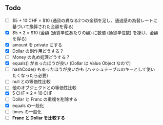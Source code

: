 Todo
------------
- [ ] $5 + 10 CHF = $10 (通貨の異なる2つの金額を足し、通過感の為替レートに基づいて換算された金額を得る)
- [x] $5 * 2 = $10 (金額 (通貨単位あたりの額) に数値 (通貨単位数) を掛け、金額を得る)
- [x] amount を private にする
- [x] Dollar の副作用どうする？
- [ ] Money の丸め処理どうする？
- [x] equals() があったほうが良い (Dollar は Value Object なので)
- [ ] hashCode() もあったほうが良いかも (ハッシュテーブルのキーとして使いたくなったら必要)
- [ ] null との等価性比較
- [ ] 他のオブジェクトとの等価性比較
- [x] 5 CHF * 2 = 10 CHF
- [ ] Dollar と Franc の重複を削除する
- [x] equals の一般化
- [ ] times の一般化
- [ ] **Franc と Dollar を比較する**
